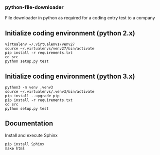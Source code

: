 
### python-file-downloader 
File downloader in python as required for a coding entry test to a company

## Initialize coding environment (python 2.x)
```
virtualenv ~/.virtualenvs/venv27 
source ~/.virtualenvs/venv27/bin/activate
pip install -r requirements.txt
cd src
python setup.py test
```

## Initialize coding environment (python 3.x)
```
python3 -m venv .venv3 
source ~/.virtualenvs/.venv3/bin/activate
pip install --upgrade pip
pip install -r requirements.txt
cd src
python setup.py test
```

## Documentation
Install and execute Sphinx

```
pip install Sphinx
make html
```